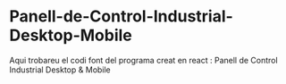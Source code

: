 # Panell-de-Control-Industrial-Desktop-Mobile
Aqui trobareu el codi font del programa creat en react : Panell de Control Industrial Desktop &amp; Mobile
